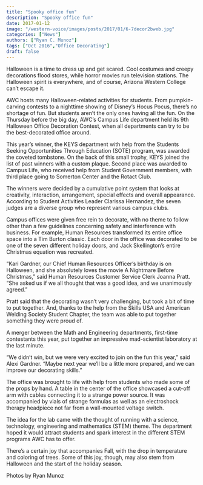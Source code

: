 ```yaml
---
title: "Spooky office fun"
description: "Spooky office fun"
date: 2017-01-12
image: "/western-voice/images/posts/2017/01/6-7decor2bweb.jpg"
categories: ["News"]
authors: ["Ryan C. Munoz"]
tags: ["Oct 2016","Office Decorating"]
draft: false
---
```

Halloween is a time to dress up and get scared. Cool costumes and creepy decorations flood stores, while horror movies run television stations. The Halloween spirit is everywhere, and of course, Arizona Western College can’t escape it.

AWC hosts many Halloween-related activities for students. From pumpkin-carving contests to a nighttime showing of Disney’s Hocus Pocus, there’s no shortage of fun. But students aren’t the only ones having all the fun. On the Thursday before the big day, AWC’s Campus Life department held its 9th Halloween Office Decoration Contest, when all departments can try to be the best-decorated office around.

This year’s winner, the KEYS department with help from the Students Seeking Opportunities Through Education (SOTE) program, was awarded the coveted tombstone. On the back of this small trophy, KEYS joined the list of past winners with a custom plaque. Second place was awarded to Campus Life, who received help from Student Government members, with third place going to Somerton Center and the Rotact Club.

The winners were decided by a cumulative point system that looks at creativity, interaction, arrangement, special effects and overall appearance. According to Student Activities Leader Clarissa Hernandez, the seven judges are a diverse group who represent various campus clubs.

Campus offices were given free rein to decorate, with no theme to follow other than a few guidelines concerning safety and interference with business. For example, Human Resources transformed its entire office space into a Tim Burton classic. Each door in the office was decorated to be one of the seven different holiday doors, and Jack Skellington’s entire Christmas equation was recreated.

“Kari Gardner, our Chief Human Resources Officer’s birthday is on Halloween, and she absolutely loves the movie A Nightmare Before Christmas,” said Human Resources Customer Service Clerk Joanna Pratt. “She asked us if we all thought that was a good idea, and we unanimously agreed.”

Pratt said that the decorating wasn’t very challenging, but took a bit of time to put together. And, thanks to the help from the Skills USA and American Welding Society Student Chapter, the team was able to put together something they were proud of.

A merger between the Math and Engineering departments, first-time contestants this year, put together an impressive mad-scientist laboratory at the last minute.

“We didn’t win, but we were very excited to join on the fun this year,” said Alexi Gardner. “Maybe next year we’ll be a little more prepared, and we can improve our decorating skills.”

The office was brought to life with help from students who made some of the props by hand. A table in the center of the office showcased a cut-off arm with cables connecting it to a strange power source. It was accompanied by vials of strange formulas as well as an electroshock therapy headpiece not far from a wall-mounted voltage switch.

The idea for the lab came with the thought of running with a science, technology, engineering and mathematics (STEM) theme. The department hoped it would attract students and spark interest in the different STEM programs AWC has to offer.

There’s a certain joy that accompanies Fall, with the drop in temperature and coloring of trees. Some of this joy, though, may also stem from Halloween and the start of the holiday season.

Photos by Ryan Munoz
